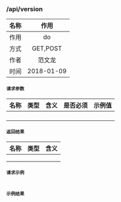 ### /api/version

| 名称 | 作用 |
| :-: | :------------------: |
| 作用 | do |
| 方式 | GET,POST |
| 作者 | 范文龙 |
| 时间 | 2018-01-09 |


#### `请求参数`

| 名称 | 类型 | 含义 | 是否必须 | 示例值 |
| :-: | :-: | :-: | :-: | :-: |
|  |  |  |  |  |
|  |  |  |  |  |
|  |  |  |  |  |
|  |  |  |  |  |


#### `返回结果`

| 名称 | 类型 | 含义 |
| :-: | :-: | :-: |
|  |  |  |
|  |  |  |
|  |  |  |

#### `请求示例`

```

```

#### `示例结果`

```json

```
